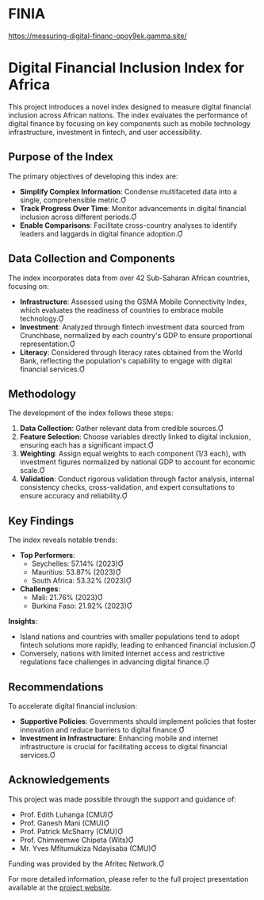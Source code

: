 # FINIA


https://measuring-digital-financ-opoy9ek.gamma.site/

# Digital Financial Inclusion Index for Africa

This project introduces a novel index designed to measure digital financial inclusion across African nations. The index evaluates the performance of digital finance by focusing on key components such as mobile technology infrastructure, investment in fintech, and user accessibility.

## Purpose of the Index

The primary objectives of developing this index are:

- **Simplify Complex Information**: Condense multifaceted data into a single, comprehensible metric.
- **Track Progress Over Time**: Monitor advancements in digital financial inclusion across different periods.
- **Enable Comparisons**: Facilitate cross-country analyses to identify leaders and laggards in digital finance adoption.

## Data Collection and Components

The index incorporates data from over 42 Sub-Saharan African countries, focusing on:

- **Infrastructure**: Assessed using the GSMA Mobile Connectivity Index, which evaluates the readiness of countries to embrace mobile technology.
- **Investment**: Analyzed through fintech investment data sourced from Crunchbase, normalized by each country's GDP to ensure proportional representation.
- **Literacy**: Considered through literacy rates obtained from the World Bank, reflecting the population's capability to engage with digital financial services.

## Methodology

The development of the index follows these steps:

1. **Data Collection**: Gather relevant data from credible sources.
2. **Feature Selection**: Choose variables directly linked to digital inclusion, ensuring each has a significant impact.
3. **Weighting**: Assign equal weights to each component (1/3 each), with investment figures normalized by national GDP to account for economic scale.
4. **Validation**: Conduct rigorous validation through factor analysis, internal consistency checks, cross-validation, and expert consultations to ensure accuracy and reliability.

## Key Findings

The index reveals notable trends:

- **Top Performers**:
  - Seychelles: 57.14% (2023)
  - Mauritius: 53.87% (2023)
  - South Africa: 53.32% (2023)
- **Challenges**:
  - Mali: 21.76% (2023)
  - Burkina Faso: 21.92% (2023)

**Insights**:

- Island nations and countries with smaller populations tend to adopt fintech solutions more rapidly, leading to enhanced financial inclusion.
- Conversely, nations with limited internet access and restrictive regulations face challenges in advancing digital finance.

## Recommendations

To accelerate digital financial inclusion:

- **Supportive Policies**: Governments should implement policies that foster innovation and reduce barriers to digital finance.
- **Investment in Infrastructure**: Enhancing mobile and internet infrastructure is crucial for facilitating access to digital financial services.

## Acknowledgements

This project was made possible through the support and guidance of:

- Prof. Edith Luhanga (CMU)
- Prof. Ganesh Mani (CMU)
- Prof. Patrick McSharry (CMU)
- Prof. Chimwemwe Chipeta (Wits)
- Mr. Yves Mfitumukiza Ndayisaba (CMU)

Funding was provided by the Afritec Network.

For more detailed information, please refer to the full project presentation available at the [project website](https://measuring-digital-financ-opoy9ek.gamma.site/). 
